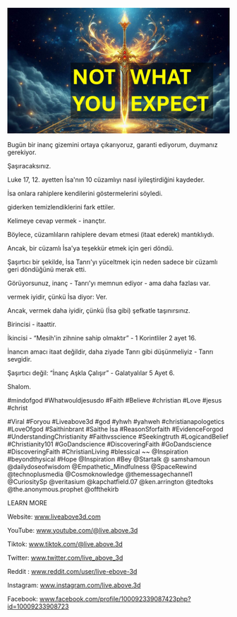 ![Video cover image](../cover.jpg "cover photo")

Bugün bir inanç gizemini ortaya çıkarıyoruz, garanti ediyorum, duymanız gerekiyor.

Şaşıracaksınız.

Luke 17, 12. ayetten İsa'nın 10 cüzamlıyı nasıl iyileştirdiğini kaydeder.

İsa onlara rahiplere kendilerini göstermelerini söyledi.

giderken temizlendiklerini fark ettiler.

Kelimeye cevap vermek - inançtır.

Böylece, cüzamlıların rahiplere devam etmesi (itaat ederek) mantıklıydı.

Ancak, bir cüzamlı İsa'ya teşekkür etmek için geri döndü.

Şaşırtıcı bir şekilde, İsa Tanrı'yı ​​yüceltmek için neden sadece bir cüzamlı geri döndüğünü merak etti.

Görüyorsunuz, inanç - Tanrı'yı ​​memnun ediyor - ama daha fazlası var.

vermek iyidir, çünkü İsa diyor: Ver.

Ancak, vermek daha iyidir, çünkü (İsa gibi) şefkatle taşınırsınız.

Birincisi - itaattir.

İkincisi - “Mesih'in zihnine sahip olmaktır” - 1 Korintliler 2 ayet 16.

İnancın amacı itaat değildir, daha ziyade Tanrı gibi düşünmeliyiz - Tanrı sevgidir.

Şaşırtıcı değil: “İnanç Aşkla Çalışır” - Galatyalılar 5 Ayet 6.

Shalom.


#mindofgod #Whatwouldjesusdo #Faith #Believe #christian #Love #jesus #christ

#Viral #Foryou #Liveabove3d #god #yhwh #yahweh #christianapologetics #LoveOfgod #Saithinbrant #Saithe İsa #ReasonSforfaith #EvidenceForgod #UnderstandingChristianity #Faithvsscience #Seekingtruth #LogicandBelief #Christianity101 #GoDandscience #DiscoveringFaith #GoDandscience #DiscoveringFaith #ChristianLiving #blessical ~~ @Inspiration #beyondthysical #Hope @Inspiration #Bey @Startalk @ samshamoun @dailydoseofwisdom @Empathetic_Mindfulness @SpaceRewind @technoplusmedia @Cosmoknowledge @themessagechannel1 @CuriositySp @veritasium @kapchatfield.07 @ken.arrington @tedtoks @the.anonymous.prophet @offthekirb

LEARN MORE


Website: www.liveabove3d.com

YouTube: www.youtube.com/@live.above.3d

Tiktok: www.tiktok.com/@live.above.3d

Twitter: www.twitter.com/live_above_3d

Reddit : www.reddit.com/user/live-ebove-3d

Instagram: www.instagram.com/live.above.3d

Facebook: www.facebook.com/profile/100092339087423php?id=10009233908723
